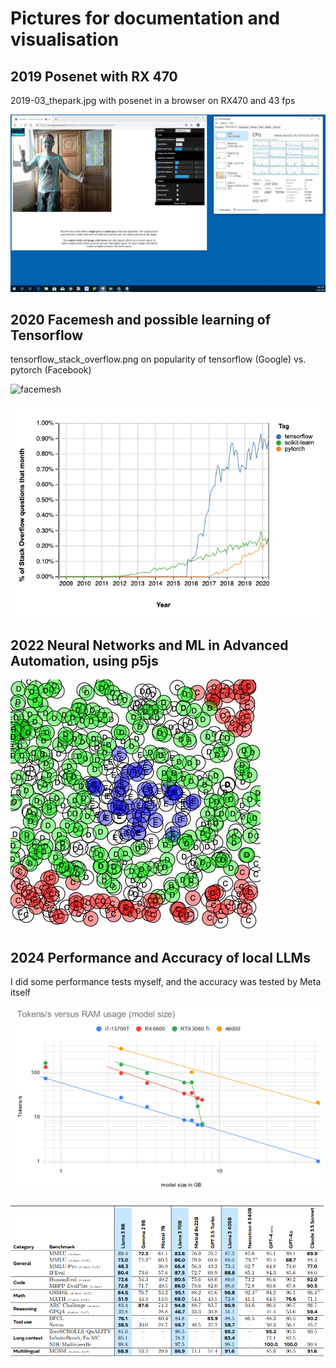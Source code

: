 # Pictures for documentation and visualisation

## 2019 Posenet with RX 470

2019-03_thepark.jpg with posenet in a browser on RX470 and 43 fps

![ebenda](2019-03_thepark.jpg)

## 2020 Facemesh and possible learning of Tensorflow

tensorflow_stack_overflow.png on popularity of tensorflow (Google) vs. pytorch (Facebook)

![facemesh](facemesh.gif)

![ebenda](tensorflow_stack_overflow.png)

## 2022 Neural Networks and ML in Advanced Automation, using p5js

![ML with p5js](nn_2022.jpg)

## 2024 Performance and Accuracy of local LLMs

I did some performance tests myself, and the accuracy was tested by Meta itself

![performance](llm_cpu_gpu_tokens.png)

![accuracy](accuracy_llms.png)
